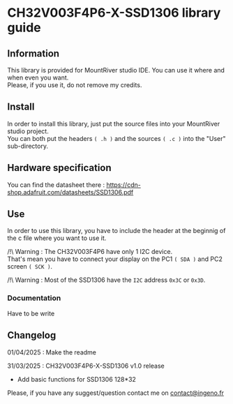 # CH32V003F4P6-X-SSD1306 library guide
## Information 
This library is provided for MountRiver studio IDE. You can use it where and when even you want.  
Please, if you use it, do not remove my credits.

## Install
In order to install this library, just put the source files into your MountRiver studio project.  
You can both put the headers ```( .h )``` and the sources ```( .c )``` into the "User" sub-directory.  

## Hardware specification

You can find the datasheet there : https://cdn-shop.adafruit.com/datasheets/SSD1306.pdf  

## Use 

In order to use this library, you have to include the header at the beginnig of the c file where you want to use it.  

/!\ Warning : The CH32V003F4P6 have only 1 I2C device.  
That's mean you have to connect your display on the PC1 ```( SDA )``` and PC2 screen ```( SCK )```.    

/!\ Warning : Most of the SSD1306 have the ```I2C``` address ```0x3C``` or ```0x3D```.  

### Documentation  

Have to be write 

## Changelog


01/04/2025 : Make the readme

31/03/2025 : CH32V003F4P6-X-SSD1306 v1.0 release  
* Add basic functions for SSD1306 128*32

Please, if you have any suggest/question contact me on contact@ingeno.fr
